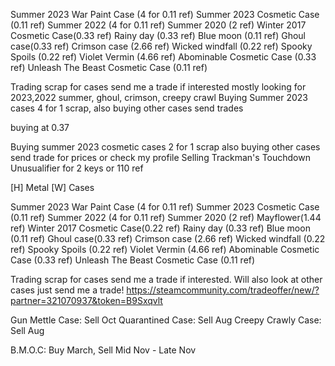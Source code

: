 Summer 2023 War Paint Case (4 for 0.11 ref)
Summer 2023 Cosmetic Case (0.11 ref)
Summer 2022 (4 for 0.11 ref)
Summer 2020 (2 ref)
Winter 2017 Cosmetic Case(0.33 ref)
Rainy day (0.33 ref)
Blue moon (0.11 ref)
Ghoul case(0.33 ref)
Crimson case (2.66 ref)
Wicked windfall (0.22 ref)
Spooky Spoils (0.22 ref)
Violet Vermin (4.66 ref)
Abominable Cosmetic Case (0.33 ref)
Unleash The Beast Cosmetic Case (0.11 ref)

Trading scrap for cases send me a trade if interested
mostly looking for 2023,2022 summer, ghoul, crimson, creepy crawl
Buying Summer 2023 cases 4 for 1 scrap, also buying other cases send trades

buying at 0.37

Buying summer 2023 cosmetic cases 2 for 1 scrap also buying other cases send trade for prices or check my profile
Selling Trackman's Touchdown Unusualifier for 2 keys or 110 ref




[H] Metal [W] Cases

Summer 2023 War Paint Case (4 for 0.11 ref)
Summer 2023 Cosmetic Case (0.11 ref)
Summer 2022 (4 for 0.11 ref)
Summer 2020 (2 ref)
Mayflower(1.44 ref)
Winter 2017 Cosmetic Case(0.22 ref)
Rainy day (0.33 ref)
Blue moon (0.11 ref)
Ghoul case(0.33 ref)
Crimson case (2.66 ref)
Wicked windfall (0.22 ref)
Spooky Spoils (0.22 ref)
Violet Vermin (4.66 ref)
Abominable Cosmetic Case (0.33 ref)
Unleash The Beast Cosmetic Case (0.11 ref)

Trading scrap for cases send me a trade if interested.
Will also look at other cases just send me a trade!
https://steamcommunity.com/tradeoffer/new/?partner=321070937&token=B9Sxqvlt

Gun Mettle Case: Sell Oct
Quarantined Case: Sell Aug
Creepy Crawly Case: Sell Aug

B.M.O.C: Buy March, Sell Mid Nov - Late Nov


